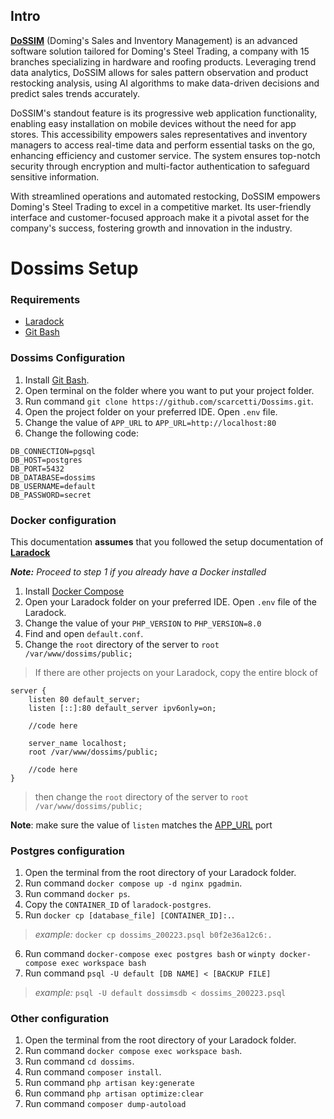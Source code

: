 ## Intro

**[DoSSIM](https://dossims.online)** (Doming's Sales and Inventory Management) is an advanced software solution tailored for Doming's Steel Trading, a company with 15 branches specializing in hardware and roofing products. Leveraging trend data analytics, DoSSIM allows for sales pattern observation and product restocking analysis, using AI algorithms to make data-driven decisions and predict sales trends accurately.

DoSSIM's standout feature is its progressive web application functionality, enabling easy installation on mobile devices without the need for app stores. This accessibility empowers sales representatives and inventory managers to access real-time data and perform essential tasks on the go, enhancing efficiency and customer service. The system ensures top-notch security through encryption and multi-factor authentication to safeguard sensitive information.

With streamlined operations and automated restocking, DoSSIM empowers Doming's Steel Trading to excel in a competitive market. Its user-friendly interface and customer-focused approach make it a pivotal asset for the company's success, fostering growth and innovation in the industry.

# **Dossims Setup**
### **Requirements**

* [Laradock](https://laradock.io/getting-started/) 
* [Git Bash](https://git-scm.com/downloads)

<!-- <i id="dossims"></i> -->
### **Dossims Configuration**

1. Install [Git Bash](https://git-scm.com/downloads).
2. Open terminal on the folder where you want to put your project folder.
3. Run command `git clone https://github.com/scarcetti/Dossims.git`.
4. Open the project folder on your preferred IDE. Open `.env` file.
5. Change the value of `APP_URL` to `APP_URL=http://localhost:80`
6. Change the following code:
```
DB_CONNECTION=pgsql
DB_HOST=postgres
DB_PORT=5432
DB_DATABASE=dossims
DB_USERNAME=default
DB_PASSWORD=secret
```


### **Docker configuration**

This documentation **assumes** that you followed the setup documentation of **[Laradock](https://laradock.io/getting-started/)**

***Note:** Proceed to step 1 if you already have a Docker installed*

1. Install [Docker Compose](https://docs.docker.com/compose/install/)
2. Open your Laradock folder on your preferred IDE. Open `.env` file of the Laradock.
3. Change the value of your `PHP_VERSION` to  `PHP_VERSION=8.0`
4. Find and open `default.conf`. 
5. Change the `root` directory of the server to `root /var/www/dossims/public;`
>If there are other projects on your Laradock, copy the entire block of 
```
server {
    listen 80 default_server;
    listen [::]:80 default_server ipv6only=on;

    //code here

    server_name localhost;
    root /var/www/dossims/public;
    
    //code here
}
```
>then change the `root` directory of the server to `root /var/www/dossims/public;`

**Note**:  make sure the value of `listen` matches the [APP_URL](#dossims-configuration) port

### **Postgres configuration**

1. Open the terminal from the root directory of your Laradock folder.
2. Run command `docker compose up -d nginx pgadmin`.
3. Run command `docker ps`.
4. Copy the `CONTAINER_ID` of `laradock-postgres`.
5. Run `docker cp [database_file] [CONTAINER_ID]:.`.
>*example:* `docker cp dossims_200223.psql b0f2e36a12c6:.`
6. Run command `docker-compose exec postgres bash` or `winpty docker-compose exec workspace bash`
7. Run command `psql -U default [DB NAME] < [BACKUP FILE]`
>*example:* `psql -U default dossimsdb < dossims_200223.psql`

### **Other configuration**

1. Open the terminal from the root directory of your Laradock folder.
2. Run command `docker compose exec workspace bash`.
3. Run command `cd dossims`.
4. Run command `composer install`.
5. Run command `php artisan key:generate`
6. Run command `php artisan optimize:clear`
7. Run command `composer dump-autoload`
